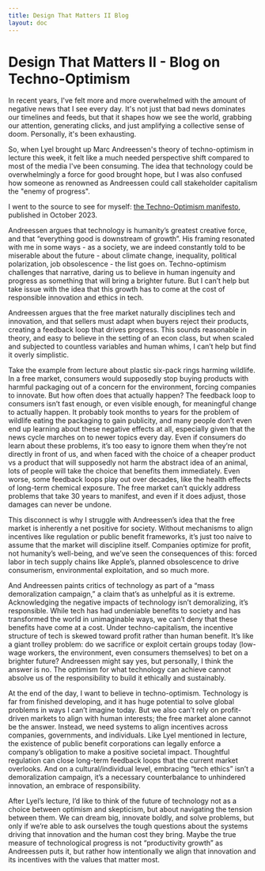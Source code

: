 ```yaml
---
title: Design That Matters II Blog
layout: doc
---
```


# Design That Matters II - Blog on Techno-Optimism

In recent years, I've felt more and more overwhelmed with the amount of negative news that I see every day. It's not just that bad news dominates our timelines and feeds, but that it shapes how we see the world, grabbing our attention, generating clicks, and just amplifying a collective sense of doom. Personally, it's been exhausting.

So, when Lyel brought up Marc Andreessen's theory of techno-optimism in lecture this week, it felt like a much needed perspective shift compared to most of the media I've been consuming. The idea that technology could be overwhelmingly a force for good brought hope, but I was also confused how someone as renowned as Andreessen could call stakeholder capitalism the "enemy of progress".

I went to the source to see for myself: [the Techno-Optimism manifesto](https://a16z.com/the-techno-optimist-manifesto/), published in October 2023.

Andreessen argues that technology is humanity’s greatest creative force, and that “everything good is downstream of growth”. His framing resonated with me in some ways - as a society, we are indeed constantly told to be miserable about the future - about climate change, inequality, political polarization, job obsolescence - the list goes on. Techno-optimism challenges that narrative, daring us to believe in human ingenuity and progress as something that will bring a brighter future. But I can’t help but take issue with the idea that this growth has to come at the cost of responsible innovation and ethics in tech.

Andreessen argues that the free market naturally disciplines tech and innovation, and that sellers must adapt when buyers reject their products, creating a feedback loop that drives progress. This sounds reasonable in theory, and easy to believe in the setting of an econ class, but when scaled and subjected to countless variables and human whims, I can’t help but find it overly simplistic.

Take the example from lecture about plastic six-pack rings harming wildlife. In a free market, consumers would supposedly stop buying products with harmful packaging out of a concern for the environment, forcing companies to innovate. But how often does that actually happen? The feedback loop to consumers isn’t fast enough, or even visible enough, for meaningful change to actually happen. It probably took months to years for the problem of wildlife eating the packaging to gain publicity, and many people don’t even end up learning about these negative effects at all, especially given that the news cycle marches on to newer topics every day. Even if consumers do learn about these problems, it’s too easy to ignore them when they’re not directly in front of us, and when faced with the choice of a cheaper product vs a product that will supposedly not harm the abstract idea of an animal, lots of people will take the choice that benefits them immediately. Even worse, some feedback loops play out over decades, like the health effects of long-term chemical exposure. The free market can’t quickly address problems that take 30 years to manifest, and even if it does adjust, those damages can never be undone.

This disconnect is why I struggle with Andreessen’s idea that the free market is inherently a net positive for society. Without mechanisms to align incentives like regulation or public benefit frameworks, it’s just too naive to assume that the market will discipline itself. Companies optimize for profit, not humanity’s well-being, and we’ve seen the consequences of this: forced labor in tech supply chains like Apple’s, planned obsolescence to drive consumerism, environmental exploitation, and so much more.

And Andreessen paints critics of technology as part of a “mass demoralization campaign,” a claim that’s as unhelpful as it is extreme. Acknowledging the negative impacts of technology isn’t demoralizing, it’s responsible. While tech has had undeniable benefits to society and has transformed the world in unimaginable ways, we can’t deny that these benefits have come at a cost. Under techno-capitalism, the incentive structure of tech is skewed toward profit rather than human benefit. It’s like a giant trolley problem: do we sacrifice or exploit certain groups today (low-wage workers, the environment, even consumers themselves) to bet on a brighter future? Andreessen might say yes, but personally, I think the answer is no. The optimism for what technology can achieve cannot absolve us of the responsibility to build it ethically and sustainably.

At the end of the day, I want to believe in techno-optimism. Technology is far from finished developing, and it has huge potential to solve global problems in ways I can’t imagine today. But we also can’t rely on profit-driven markets to align with human interests; the free market alone cannot be the answer. Instead, we need systems to align incentives across companies, governments, and individuals. Like Lyel mentioned in lecture, the existence of public benefit corporations can legally enforce a company’s obligation to make a positive societal impact. Thoughtful regulation can close long-term feedback loops that the current market overlooks. And on a cultural/individual level, embracing “tech ethics” isn’t a demoralization campaign, it’s a necessary counterbalance to unhindered innovation, an embrace of responsibility.

After Lyel’s lecture, I’d like to think of the future of technology not as a choice between optimism and skepticism, but about navigating the tension between them. We can dream big, innovate boldly, and solve problems, but only if we’re able to ask ourselves the tough questions about the systems driving that innovation and the human cost they bring. Maybe the true measure of technological progress is not “productivity growth” as Andreessen puts it, but rather how intentionally we align that innovation and its incentives with the values that matter most.

